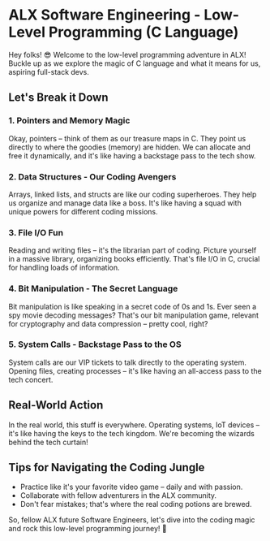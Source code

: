 # ALX Software Engineering - Low-Level Programming (C Language)

Hey folks! 😎 Welcome to the low-level programming adventure in ALX! Buckle up as we explore the magic of C language and what it means for us, aspiring full-stack devs.

## Let's Break it Down

### 1. Pointers and Memory Magic

Okay, pointers – think of them as our treasure maps in C. They point us directly to where the goodies (memory) are hidden. We can allocate and free it dynamically, and it's like having a backstage pass to the tech show.

### 2. Data Structures - Our Coding Avengers

Arrays, linked lists, and structs are like our coding superheroes. They help us organize and manage data like a boss. It's like having a squad with unique powers for different coding missions.

### 3. File I/O Fun

Reading and writing files – it's the librarian part of coding. Picture yourself in a massive library, organizing books efficiently. That's file I/O in C, crucial for handling loads of information.

### 4. Bit Manipulation - The Secret Language

Bit manipulation is like speaking in a secret code of 0s and 1s. Ever seen a spy movie decoding messages? That's our bit manipulation game, relevant for cryptography and data compression – pretty cool, right?

### 5. System Calls - Backstage Pass to the OS

System calls are our VIP tickets to talk directly to the operating system. Opening files, creating processes – it's like having an all-access pass to the tech concert.

## Real-World Action

In the real world, this stuff is everywhere. Operating systems, IoT devices – it's like having the keys to the tech kingdom. We're becoming the wizards behind the tech curtain!

## Tips for Navigating the Coding Jungle

- Practice like it's your favorite video game – daily and with passion.
- Collaborate with fellow adventurers in the ALX community.
- Don't fear mistakes; that's where the real coding potions are brewed.

So, fellow ALX future Software Engineers, let's dive into the coding magic and rock this low-level programming journey! 🚀
